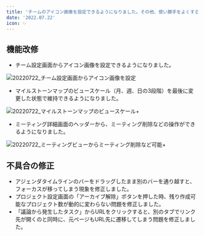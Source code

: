 ```yaml
---
title: 'チームのアイコン画像を設定できるようになりました。その他、使い勝手をよくする機能改修、バグ修正を行いました。'
date: '2022.07.22'
icon: ✨
---
```


## 機能改修
- チーム設定画面からアイコン画像を設定できるようになりました。

![20220722_チーム設定画面からアイコン画像を設定](https://user-images.githubusercontent.com/92074639/180696327-9da44aed-0417-4a6c-b02b-17cb5a65cf55.png)

- マイルストーンマップのビュースケール（月、週、日の3段階）を最後に変更した状態で維持できるようになりました。

![20220722_マイルストーンマップのビュースケール+](https://user-images.githubusercontent.com/92074639/180697057-494a87c0-8884-4495-aba2-4f587c14f393.png)

- ミーティング詳細画面のヘッダーから、ミーティング削除などの操作ができるようになりました。

![20220722_ミーティングビューからミーティング削除など可能+](https://user-images.githubusercontent.com/92074639/180697076-75d24122-8c22-4ce5-9287-0799befd4f3f.png)


## 不具合の修正
- アジェンダタイムラインのバーをドラッグしたまま別のバーを通り越すと、フォーカスが移ってしまう現象を修正しました。
- プロジェクト設定画面の「アーカイブ解除」ボタンを押した時、残り作成可能なプロジェクト数が動的に変わらない問題を修正しました。
- 「議論から発生したタスク」からURLをクリックすると、別のタブでリンク先が開くのと同時に、元ページもURL先に遷移してしまう問題を修正しました。
